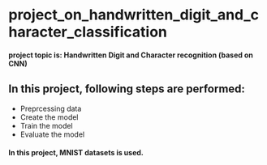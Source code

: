 # project_on_handwritten_digit_and_character_classification
#### project topic is: Handwritten Digit and Character recognition (based on CNN)

## In this project, following steps are performed:
* Preprcessing data
* Create the model
* Train the model
* Evaluate the model

#### In this project, MNIST datasets is used.
